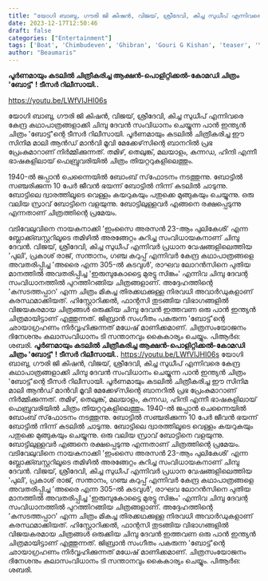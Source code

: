 ```yaml
---
title: "യോഗി ബാബു, ഗൗരി ജി കിഷൻ, വിജയ്, ശ്രീദേവി, കിച്ച സുധീപ് എന്നിവരെ കേന്ദ്ര കഥാപാത്രങ്ങളാക്കി ചിമ്പു ദേവൻ സംവിധാനം ചെയ്യുന്ന പാൻ ഇന്ത്യൻ ചിത്രം 'ബോട്ട്'ന്റെ ടീസർ"
date: 2023-12-17T12:50:46
draft: false
categories: ["Entertainment"]
tags: ['Boat', 'Chimbudeven', 'Ghibran', 'Gouri G Kishan', 'teaser', 'Yogi Babu']
author: "Beaumaris"
---
```


<strong>പൂർണമായും കടലിൽ ചിത്രീകരിച്ച ആക്ഷൻ-പൊളിറ്റിക്കൽ-കോമഡി ചിത്രം 'ബോട്ട്' ! ടീസർ റിലീസായി..</strong>

https://youtu.be/LWfVIJHI06s

യോഗി ബാബു, ഗൗരി ജി കിഷൻ, വിജയ്, ശ്രീദേവി, കിച്ച സുധീപ് എന്നിവരെ കേന്ദ്ര കഥാപാത്രങ്ങളാക്കി ചിമ്പു ദേവൻ സംവിധാനം ചെയ്യുന്ന പാൻ ഇന്ത്യൻ ചിത്രം 'ബോട്ട്'ന്റെ ടീസർ റിലീസായി. പൂർണമായും കടലിൽ ചിത്രീകരിച്ച ഈ സിനിമ മാലി ആൻഡ് മാൻവി മൂവി മേക്കേഴ്‌സിന്റെ ബാനറിൽ പ്രഭ പ്രേംകുമാറാണ് നിർമ്മിക്കുന്നത്. തമിഴ്, തെലുങ്ക്, മലയാളം, കന്നഡ, ഹിന്ദി എന്നീ ഭാഷകളിലായ് ഫെബ്രുവരിയിൽ ചിത്രം തിയറ്ററുകളിലെത്തും.

1940-ൽ ജപ്പാൻ ചെന്നൈയിൽ ബോംബ് സ്‌ഫോടനം നടത്തുന്നു. ബോട്ടിൽ സഞ്ചരിക്കുന്ന 10 പേർ ജീവൻ ഭയന്ന് ബോട്ടിൽ നിന്ന് കടലിൽ ചാടുന്നു. ബോട്ടിലെ ദ്വാരത്തിലൂടെ വെള്ളം കയറുകയും പതുക്കെ മുങ്ങുകയും ചെയ്യുന്നു. ഒരു വലിയ സ്രാവ് ബോട്ടിനെ വളയുന്നു. ബോട്ടിലുള്ളവർ എങ്ങനെ രക്ഷപ്പെടുന്നു എന്നതാണ് ചിത്രത്തിന്റെ പ്രമേയം.

വടിവേലുവിനെ നായകനാക്കി 'ഇംസൈ അരസൻ 23-ആം പുലികേശി' എന്ന ബ്ലോക്ക്ബസ്റ്ററിലൂടെ തമിഴിൽ അരങ്ങേറ്റം കുറിച്ച സംവിധായകനാണ് ചിമ്പു ദേവൻ. വിജയ്, ശ്രീദേവി, കിച്ച സുധീപ് എന്നിവർ പ്രധാന വേഷങ്ങളിലെത്തിയ 'പുലി', പ്രകാശ് രാജ്, സന്താനം, ഗഞ്ച കറുപ്പ് എന്നിവർ കേന്ദ്ര കഥാപാത്രങ്ങളെ അവതരിപ്പിച്ച 'അരൈ എന്ന 305-ൽ കടവുൾ', രാഘവ ലോറൻസിനെ പുതിയ മാനത്തിൽ അവതരിപ്പിച്ച 'ഇരുമ്പുകോട്ടൈ മുരട്ടു സിങ്കം' എന്നിവ ചിമ്പു ദേവന്റ സംവിധാനത്തിൽ പുറത്തിറങ്ങിയ ചിത്രങ്ങളാണ്. അദ്ദേഹത്തിന്റെ 'കസടത്തപ്പാറ' എന്ന ചിത്രം മികച്ച തിരക്കഥക്കുള്ള നിരവധി അവാർഡുകളാണ് കരസ്ഥമാക്കിയത്. ഹിസ്റ്റോറിക്കൽ, ഫാന്റസി തുടങ്ങിയ വിഭാഗങ്ങളിൽ വിജയകരമായ ചിത്രങ്ങൾ ഒരുക്കിയ ചിമ്പു ദേവൻ ഇത്തവണ ഒരു പാൻ ഇന്ത്യൻ ചിത്രമായിട്ടാണ് എത്തുന്നത്. ജിബ്രാൻ സംഗീതം പകരുന്ന 'ബോട്ട്'ന്റെ ഛായാഗ്രഹണം നിർവ്വഹിക്കുന്നത് മധേഷ് മാണിക്കമാണ്. ചിത്രസംയോജനം ദിനേശനും കലാസംവിധാനം ടി സന്താനവും കൈകാര്യം ചെയ്യും. പിആർഒ: ശബരി.
**പൂർണമായും കടലിൽ ചിത്രീകരിച്ച ആക്ഷൻ-പൊളിറ്റിക്കൽ-കോമഡി ചിത്രം 'ബോട്ട്' ! ടീസർ റിലീസായി..** https://youtu.be/LWfVIJHI06s യോഗി ബാബു, ഗൗരി ജി കിഷൻ, വിജയ്, ശ്രീദേവി, കിച്ച സുധീപ് എന്നിവരെ കേന്ദ്ര കഥാപാത്രങ്ങളാക്കി ചിമ്പു ദേവൻ സംവിധാനം ചെയ്യുന്ന പാൻ ഇന്ത്യൻ ചിത്രം 'ബോട്ട്'ന്റെ ടീസർ റിലീസായി. പൂർണമായും കടലിൽ ചിത്രീകരിച്ച ഈ സിനിമ മാലി ആൻഡ് മാൻവി മൂവി മേക്കേഴ്‌സിന്റെ ബാനറിൽ പ്രഭ പ്രേംകുമാറാണ് നിർമ്മിക്കുന്നത്. തമിഴ്, തെലുങ്ക്, മലയാളം, കന്നഡ, ഹിന്ദി എന്നീ ഭാഷകളിലായ് ഫെബ്രുവരിയിൽ ചിത്രം തിയറ്ററുകളിലെത്തും. 1940-ൽ ജപ്പാൻ ചെന്നൈയിൽ ബോംബ് സ്‌ഫോടനം നടത്തുന്നു. ബോട്ടിൽ സഞ്ചരിക്കുന്ന 10 പേർ ജീവൻ ഭയന്ന് ബോട്ടിൽ നിന്ന് കടലിൽ ചാടുന്നു. ബോട്ടിലെ ദ്വാരത്തിലൂടെ വെള്ളം കയറുകയും പതുക്കെ മുങ്ങുകയും ചെയ്യുന്നു. ഒരു വലിയ സ്രാവ് ബോട്ടിനെ വളയുന്നു. ബോട്ടിലുള്ളവർ എങ്ങനെ രക്ഷപ്പെടുന്നു എന്നതാണ് ചിത്രത്തിന്റെ പ്രമേയം. വടിവേലുവിനെ നായകനാക്കി 'ഇംസൈ അരസൻ 23-ആം പുലികേശി' എന്ന ബ്ലോക്ക്ബസ്റ്ററിലൂടെ തമിഴിൽ അരങ്ങേറ്റം കുറിച്ച സംവിധായകനാണ് ചിമ്പു ദേവൻ. വിജയ്, ശ്രീദേവി, കിച്ച സുധീപ് എന്നിവർ പ്രധാന വേഷങ്ങളിലെത്തിയ 'പുലി', പ്രകാശ് രാജ്, സന്താനം, ഗഞ്ച കറുപ്പ് എന്നിവർ കേന്ദ്ര കഥാപാത്രങ്ങളെ അവതരിപ്പിച്ച 'അരൈ എന്ന 305-ൽ കടവുൾ', രാഘവ ലോറൻസിനെ പുതിയ മാനത്തിൽ അവതരിപ്പിച്ച 'ഇരുമ്പുകോട്ടൈ മുരട്ടു സിങ്കം' എന്നിവ ചിമ്പു ദേവന്റ സംവിധാനത്തിൽ പുറത്തിറങ്ങിയ ചിത്രങ്ങളാണ്. അദ്ദേഹത്തിന്റെ 'കസടത്തപ്പാറ' എന്ന ചിത്രം മികച്ച തിരക്കഥക്കുള്ള നിരവധി അവാർഡുകളാണ് കരസ്ഥമാക്കിയത്. ഹിസ്റ്റോറിക്കൽ, ഫാന്റസി തുടങ്ങിയ വിഭാഗങ്ങളിൽ വിജയകരമായ ചിത്രങ്ങൾ ഒരുക്കിയ ചിമ്പു ദേവൻ ഇത്തവണ ഒരു പാൻ ഇന്ത്യൻ ചിത്രമായിട്ടാണ് എത്തുന്നത്. ജിബ്രാൻ സംഗീതം പകരുന്ന 'ബോട്ട്'ന്റെ ഛായാഗ്രഹണം നിർവ്വഹിക്കുന്നത് മധേഷ് മാണിക്കമാണ്. ചിത്രസംയോജനം ദിനേശനും കലാസംവിധാനം ടി സന്താനവും കൈകാര്യം ചെയ്യും. പിആർഒ: ശബരി.
